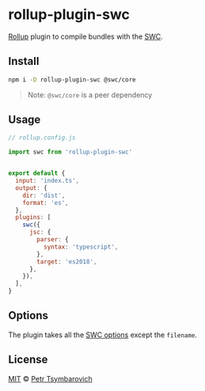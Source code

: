 # rollup-plugin-swc

[Rollup](https://github.com/rollup/rollup) plugin to compile bundles with the [SWC](https://swc-project.github.io).

## Install

```sh
npm i -D rollup-plugin-swc @swc/core
```
> Note: `@swc/core` is a peer dependency

## Usage

```js
// rollup.config.js

import swc from 'rollup-plugin-swc'


export default {
  input: 'index.ts',
  output: {
    dir: 'dist',
    format: 'es',
  },
  plugins: [
    swc({
      jsc: {
        parser: {
          syntax: 'typescript',
        },
        target: 'es2018',
      },
    }),
  ],
}
```

## Options

The plugin takes all the [SWC options](https://swc-project.github.io/docs/configuring-swc) except the `filename`.

## License

[MIT](LICENSE) © [Petr Tsymbarovich](mailto:petr@tsymbarovich.ru)

